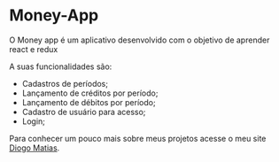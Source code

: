 # Money-App

O Money app é um aplicativo desenvolvido com o objetivo de aprender react e redux

A suas funcionalidades são:
- Cadastros de períodos;
- Lançamento de créditos por período;
- Lançamento de débitos por período;
- Cadastro de usuário para acesso;
- Login;

Para conhecer um pouco mais sobre meus projetos acesse o meu site [Diogo Matias](http://www.diogomatias.com.br).
